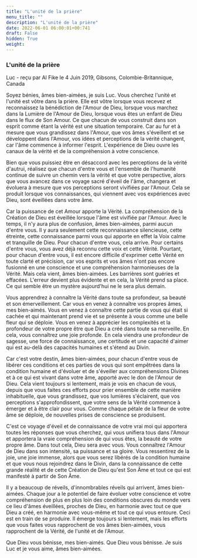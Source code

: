 ```yaml
---
title: "L'unité de la prière"
menu_title: ""
description: "L'unité de la prière"
date: 2022-06-01 06:00:01+00:741
draft: False
hidden: True
weight:
---
```

### L'unité de la prière

Luc - reçu par Al Fike le 4 Juin 2019, Gibsons, Colombie-Britannique, Canada

Soyez bénies, âmes bien-aimées, je suis Luc. Vous cherchez l'unité et l'unité est vôtre dans la prière. Elle est vôtre lorsque vous recevez et reconnaissez la bénédiction de l'Amour de Dieu, lorsque vous marchez dans la Lumière de l'Amour de Dieu, lorsque vous êtes un enfant de Dieu dans le flux de Son Amour. Ce que chacun de vous construit dans son esprit comme étant la vérité est une situation temporaire. Car au fur et à mesure que vous grandissez dans l'Amour, que vos âmes s'éveillent et se développent dans l'Amour, vos idées et perceptions de la vérité changent, car l'âme commence à informer l'esprit. L'expérience de Dieu ouvre les canaux de la vérité et de la compréhension à votre conscience.

Bien que vous puissiez être en désaccord avec les perceptions de la vérité d'autrui, réalisez que chacun d'entre vous et l'ensemble de l'humanité continue de suivre un chemin vers la vérité et que votre perspective, alors que vous avancez dans ce voyage sacré d'éveil de l'âme, changera et évoluera à mesure que vos perceptions seront vivifiées par l'Amour. Cela se produit lorsque vos connaissances, qui viennent avec vos expériences avec Dieu, sont éveillées dans votre âme.

Car la puissance de cet Amour apporte la Vérité. La compréhension de la Création de Dieu est éveillée lorsque l'âme est vivifiée par l'Amour. Avec le temps, il n'y aura plus de confusion, âmes bien-aimées, parmi aucun d'entre vous. Il y aura seulement cette reconnaissance silencieuse, cette étreinte, cette connaissance parmi vous qui apporte en effet la Voix calme et tranquille de Dieu. Pour chacun d'entre vous, cela arrive. Pour certains d'entre vous, vous avez déjà reconnu cette voix et cette Vérité. Pourtant, pour chacun d'entre vous, il est encore difficile d'exprimer cette Vérité en toute clarté et précision, car vos esprits et vos âmes n'ont pas encore fusionné en une conscience et une compréhension harmonieuses de la Vérité. Mais cela vient, âmes bien-aimées. Les barrières sont guéries et effacées. L'erreur devient plus évidente et en cela, la Vérité prend sa place. Ce qui semble être un mystère aujourd'hui ne le sera plus demain.

Vous apprendrez à connaître la Vérité dans toute sa profondeur, sa beauté et son émerveillement. Car vous en venez à connaître vos propres âmes, mes bien-aimés. Vous en venez à connaître cette partie de vous qui était si cachée et qui maintenant prend vie et se présente à vous comme une belle fleur qui se déploie. Vous en venez à apprécier les complexités et la profondeur de votre propre être que Dieu a créé dans toute sa merveille. En cela, vous connaîtrez une joie profonde. En cela viendra une profondeur de sagesse, une force de connaissance, une certitude et une capacité d'aimer qui est au-delà des capacités humaines et s'étend au Divin.

Car c'est votre destin, âmes bien-aimées, pour chacun d'entre vous de libérer ces conditions et ces parties de vous qui sont empêtrées dans la condition humaine et d'évoluer et de s'éveiller aux compréhensions Divines et à ce qui est vivant dans votre âme, apporté avec le don de l'Amour de Dieu. Cela vient toujours si lentement, mais je vois en chacun de vous, depuis que vous faites ces efforts pour prier ensemble de cette manière inhabituelle, que vous grandissez, que vos lumières s'éclairent, que vos perceptions s'approfondissent, que votre sens de la Vérité commence à émerger et à être clair pour vous. Comme chaque pétale de la fleur de votre âme se déploie, de nouvelles prises de conscience se produisent.

C'est ce voyage d'éveil et de connaissance de votre vrai moi qui apportera toutes les réponses que vous cherchez, qui vous unifiera tous dans l'Amour et apportera la vraie compréhension de qui vous êtes, la beauté de votre propre âme. Dans tout cela, Dieu sera avec vous. Vous connaîtrez l'Amour de Dieu dans son intensité, sa puissance et sa gloire. Vous ressentirez de la joie, une joie immense, alors que vous serez libérés de la condition humaine et que vous nous rejoindrez dans le Divin, dans la connaissance de cette grande réalité et de cette Création de Dieu qu'est Son Âme et tout ce qui est manifesté à partir de Son Âme.

Il y a beaucoup de réveils, d'innombrables réveils qui arrivent, âmes bien-aimées. Chaque jour a le potentiel de faire évoluer votre conscience et votre compréhension de plus en plus loin des conditions obscures du monde vers ce lieu d'âmes éveillées, proches de Dieu, en harmonie avec tout ce que Dieu a créé, en harmonie avec vous-même et tout ce qui vous entoure. Ceci est en train de se produire. Il émerge toujours si lentement, mais les efforts que vous faites vous rapprochent de vos âmes bien-aimées, vous rapprochent de la Vérité, de l'unité et de l'Amour.

Que Dieu vous bénisse, mes bien-aimés. Que Dieu vous bénisse. Je suis Luc et je vous aime, âmes bien-aimées.





